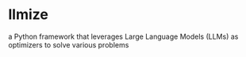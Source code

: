 # llmize
a Python framework that leverages Large Language Models (LLMs) as optimizers to solve various problems
